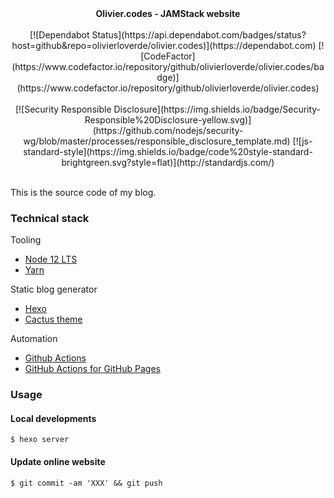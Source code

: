 <div align="center">
<b>Olivier.codes - JAMStack website</b>
</div>

<br />

<div align="center">
[![Dependabot Status](https://api.dependabot.com/badges/status?host=github&repo=olivierloverde/olivier.codes)](https://dependabot.com) [![CodeFactor](https://www.codefactor.io/repository/github/olivierloverde/olivier.codes/badge)](https://www.codefactor.io/repository/github/olivierloverde/olivier.codes)
</div>

<br />
<div align="center">
[![Security Responsible Disclosure](https://img.shields.io/badge/Security-Responsible%20Disclosure-yellow.svg)](https://github.com/nodejs/security-wg/blob/master/processes/responsible_disclosure_template.md) [![js-standard-style](https://img.shields.io/badge/code%20style-standard-brightgreen.svg?style=flat)](http://standardjs.com/)
</div>

<br />

This is the source code of my blog.

### Technical stack
Tooling
- [Node 12 LTS](https://nodejs.org/)
- [Yarn](https://yarnpkg.com/)

Static blog generator
- [Hexo](https://hexo.io/)
- [Cactus theme](https://github.com/probberechts/hexo-theme-cactus)

Automation
- [Github Actions](https://github.com/features/actions])
- [GitHub Actions for GitHub Pages](https://github.com/peaceiris/actions-gh-pages)

### Usage
#### Local developments
```
$ hexo server
```

#### Update online website 
```
$ git commit -am 'XXX' && git push
```